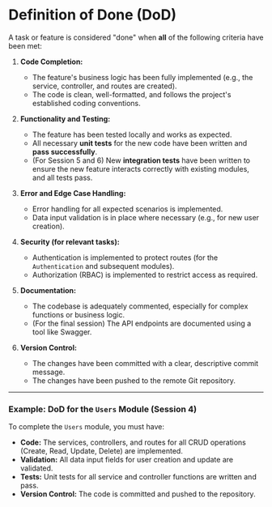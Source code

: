 # Definition of Done (DoD)

A task or feature is considered "done" when **all** of the following criteria have been met:

1.  **Code Completion:**

    - The feature's business logic has been fully implemented (e.g., the service, controller, and routes are created).
    - The code is clean, well-formatted, and follows the project's established coding conventions.

2.  **Functionality and Testing:**

    - The feature has been tested locally and works as expected.
    - All necessary **unit tests** for the new code have been written and **pass successfully**.
    - (For Session 5 and 6) New **integration tests** have been written to ensure the new feature interacts correctly with existing modules, and all tests pass.

3.  **Error and Edge Case Handling:**

    - Error handling for all expected scenarios is implemented.
    - Data input validation is in place where necessary (e.g., for new user creation).

4.  **Security (for relevant tasks):**

    - Authentication is implemented to protect routes (for the `Authentication` and subsequent modules).
    - Authorization (RBAC) is implemented to restrict access as required.

5.  **Documentation:**

    - The codebase is adequately commented, especially for complex functions or business logic.
    - (For the final session) The API endpoints are documented using a tool like Swagger.

6.  **Version Control:**
    - The changes have been committed with a clear, descriptive commit message.
    - The changes have been pushed to the remote Git repository.

---

### Example: DoD for the `Users` Module (Session 4)

To complete the `Users` module, you must have:

- **Code:** The services, controllers, and routes for all CRUD operations (Create, Read, Update, Delete) are implemented.
- **Validation:** All data input fields for user creation and update are validated.
- **Tests:** Unit tests for all service and controller functions are written and pass.
- **Version Control:** The code is committed and pushed to the repository.
